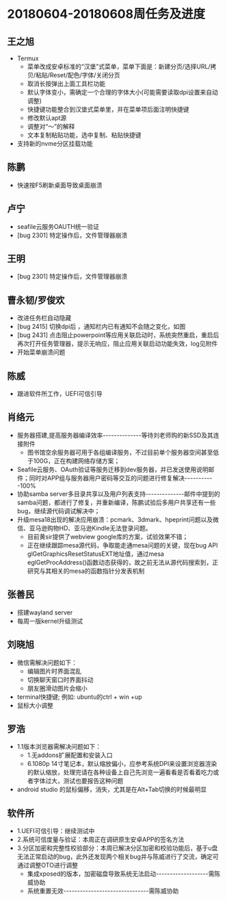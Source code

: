 # 20180604-20180608周任务及进度

## 王之旭
- Termux
   - 菜单改成安卓标准的“汉堡”式菜单，菜单下面是：新建分页/选择URL/拷贝/粘贴/Reset/配色/字体/关闭分页
   - 取消长按弹出上面工具栏功能
   - 默认字体变小，需确定一个合理的字体大小(可能需要读取dpi设置来自动调整)
   - 快捷键功能整合到汉堡式菜单里，并在菜单项后面注明快捷键
   - 修改默认apt源
   - 调整对“～”的解释
   - 文本复制粘贴功能，选中复制、粘贴快捷键
- 支持新的nvme分区挂载功能
  
## 陈鹏
- 快速按F5刷新桌面导致桌面崩溃
   
## 卢宁
- seafile云服务OAUTH统一验证
- [bug 2301] 特定操作后，文件管理器崩溃

## 王明
- [bug 2301] 特定操作后，文件管理器崩溃

## 曹永韧/罗俊欢
- 改进任务栏自动隐藏
- [bug 2415] 切换dpi后 ，通知栏内已有通知不会随之变化，如图
- [bug 2431] 点击阻止powerpoint等应用关联启动时，系统突然重启，重启后再次打开任务管理器，提示无响应，阻止应用关联启动功能失效，log见附件
- 开始菜单崩溃问题

## 陈威
- 跟进软件所工作，UEFI可信引导

## 肖络元
- 服务器搭建,提高服务器编译效率--------------等待刘老师购的新SSD及其连接附件
   - 图书馆空余服务器可用于各组编译服务，不过目前单个服务器空间甚至低于100G，正在构建网络存储方案；　
- Seafile云服务、OAuth验证等服务迁移到dev服务器，并已发送使用说明邮件；同时对APP组与服务器用户密码等交互的问题进行修复解决-----------100%
- 协助samba server多目录共享以及用户列表支持--------------邮件中提到的samba问题，都进行了修复，并重新编译，陈鹏试验后多用户共享还有一些bug，继续源代码调试解决中；
- 升级mesa18出现的解决应用崩溃：pcmark、3dmark、hpeprint问题以及微信、亚马逊购物HD、亚马逊Kindle无法登录问题。
   - 目前黄sir提供了webview google库的方案，试验效果不错；
   - 正在继续跟踪mesa源代码，争取能走通mesa问题的关键，现在bug API glGetGraphicsResetStatusEXT地址值，通过mesa eglGetProcAddress()函数动态获得的，故之前无法从源代码搜索到，正研究与其相关的mesa的函数指针分发表机制

## 张善民
- 搭建wayland server
- 每周一版kernel升级测试

## 刘晓旭
- 微信需解决问题如下：
  - 编辑图片时界面混乱
  - 切换聊天窗口时界面抖动
  - 朋友圈滑动图片会缩小
- terminal快捷键; 例如: ubuntu的ctrl + win +up
- 鼠标大小调整

## 罗浩
- 1.1版本浏览器需解决问题如下：
  - 1.无addons扩展配置和安装入口
  - 6.1080p 14寸笔记本，默认缩放偏小，应参考系统DPI来设置浏览器渲染的默认缩放，处理完请在各种设备上自己先浏览一遍看看是否看着吃力或者字体过大，测试也要报告这种问题
- android studio 的鼠标偏移，消失，尤其是在Alt+Tab切换的时候最明显

## 软件所
- 1.UEFI可信引导：继续测试中
- 2.系统可信度量与验证：本周正在调研原生安卓APP的签名方法
- 3.分区加密和完整性校验部分：本周已解决分区加密和校验功能后，基于u盘无法正常启动的bug，此外还发现两个相关bug并与陈威进行了交流，确定可通过调整OTO进行调整
   - 集成xposed的版本，加密磁盘导致系统无法启动-------------------需陈威协助
   - 系统重置无效-------------------------------需陈威协助
